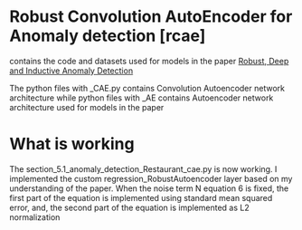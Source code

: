 # Robust Convolution AutoEncoder for Anomaly detection [rcae]
contains the code and datasets used  for models in the paper [Robust, Deep and Inductive Anomaly Detection](https://arxiv.org/pdf/1704.06743.pdf)

The python files with _CAE.py contains Convolution Autoencoder network architecture 
while python files with _AE contains Autoencoder network architecture used for models in the paper

# What is working
The section_5.1_anomaly_detection_Restaurant_cae.py is now working.
I implemented the custom regression_RobustAutoencoder layer based on my understanding 
of the paper. When the noise term N equation 6 is fixed, the first part of the equation 
is implemented using standard mean squared error, and, the second part of the equation 
is implemented as L2 normalization
